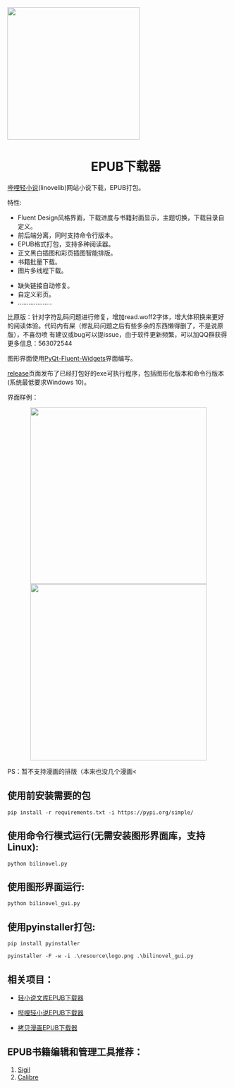 
<div align="center">
  <img src="resource/logo_big.png" width="300" style="margin-right: 3000px;"/> 
</div>

<h1 align="center">
  &nbsp;&nbsp;&nbsp;&nbsp;&nbsp;EPUB下载器
</h1>





[哔哩轻小说](https://www.linovelib.com)(linovelib)网站小说下载，EPUB打包。

特性:

* Fluent Design风格界面，下载进度与书籍封面显示，主题切换，下载目录自定义。
* 前后端分离，同时支持命令行版本。
* EPUB格式打包，支持多种阅读器。
* 正文黑白插图和彩页插图智能排版。
* 书籍批量下载。
* 图片多线程下载。
<!-- * <del>多线程预缓存策略，下载速度快。</del>(网站限制访问频率，默认单线程下载) -->
* 缺失链接自动修复。
* 自定义彩页。
* ...................

比原版：针对字符乱码问题进行修复，增加read.woff2字体，增大体积换来更好的阅读体验。代码内有屎（修乱码问题之后有些多余的东西懒得删了，不是说原版），不喜勿喷
有建议或bug可以提issue，由于软件更新频繁，可以加QQ群获得更多信息：563072544

图形界面使用[PyQt-Fluent-Widgets](https://pyqt-fluent-widgets.readthedocs.io/en/latest/index.html)界面编写。

[release](https://github.com/ShqWW/bilinovel-download/releases/tag/exe)页面发布了已经打包好的exe可执行程序，包括图形化版本和命令行版本(系统最低要求Windows 10)。

界面样例：
<div align="center">
  <img src="resource/example1.png" width="400"/>
  <img src="resource/example2.png" width="400"/>
</div>

PS：暂不支持漫画的排版（本来也没几个漫画<
## 使用前安装需要的包
```
pip install -r requirements.txt -i https://pypi.org/simple/
```
## 使用命令行模式运行(无需安装图形界面库，支持Linux):
```
python bilinovel.py
```

## 使用图形界面运行:
```
python bilinovel_gui.py
```

## 使用pyinstaller打包:
```
pip install pyinstaller
```
```
pyinstaller -F -w -i .\resource\logo.png .\bilinovel_gui.py
```

## 相关项目：

* [轻小说文库EPUB下载器](https://github.com/ShqWW/lightnovel-download)

* [哔哩轻小说EPUB下载器](https://github.com/ShqWW/bilinovel-download)

* [拷贝漫画EPUB下载器](https://github.com/ShqWW/copymanga-download)


## EPUB书籍编辑和管理工具推荐：
1. [Sigil](https://sigil-ebook.com/) 
2. [Calibre](https://www.calibre-ebook.com/)

